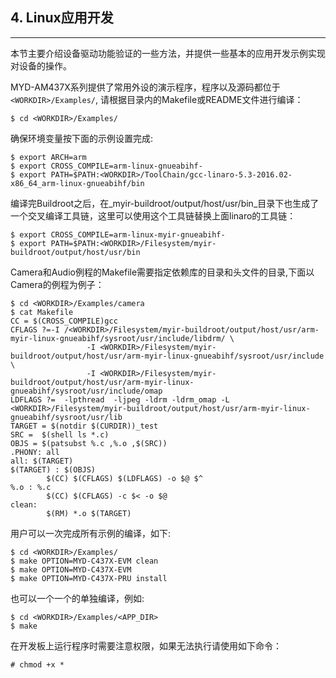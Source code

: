 ## 4. Linux应用开发

---

本节主要介绍设备驱动功能验证的一些方法，并提供一些基本的应用开发示例实现对设备的操作。

MYD-AM437X系列提供了常用外设的演示程序，程序以及源码都位于`<WORKDIR>/Examples/`, 请根据目录内的Makefile或README文件进行编译：

```
$ cd <WORKDIR>/Examples/
```

确保环境变量按下面的示例设置完成:

```
$ export ARCH=arm
$ export CROSS_COMPILE=arm-linux-gnueabihf-
$ export PATH=$PATH:<WORKDIR>/ToolChain/gcc-linaro-5.3-2016.02-x86_64_arm-linux-gnueabihf/bin
```

编译完Buildroot之后，在_myir-buildroot/output/host/usr/bin_目录下也生成了一个交叉编译工具链，这里可以使用这个工具链替换上面linaro的工具链：

```
$ export CROSS_COMPILE=arm-linux-myir-gnueabihf-
$ export PATH=$PATH:<WORKDIR>/Filesystem/myir-buildroot/output/host/usr/bin
```

Camera和Audio例程的Makefile需要指定依赖库的目录和头文件的目录,下面以Camera的例程为例子：

```
$ cd <WORKDIR>/Examples/camera
$ cat Makefile
CC = $(CROSS_COMPILE)gcc
CFLAGS ?=-I /<WORKDIR>/Filesystem/myir-buildroot/output/host/usr/arm-myir-linux-gnueabihf/sysroot/usr/include/libdrm/ \
                 -I <WORKDIR>/Filesystem/myir-buildroot/output/host/usr/arm-myir-linux-gnueabihf/sysroot/usr/include \
                 -I <WORKDIR>/Filesystem/myir-buildroot/output/host/usr/arm-myir-linux-gnueabihf/sysroot/usr/include/omap
LDFLAGS ?=  -lpthread  -ljpeg -ldrm -ldrm_omap -L <WORKDIR>/Filesystem/myir-buildroot/output/host/usr/arm-myir-linux-gnueabihf/sysroot/usr/lib
TARGET = $(notdir $(CURDIR))_test
SRC =  $(shell ls *.c)
OBJS = $(patsubst %.c ,%.o ,$(SRC))
.PHONY: all
all: $(TARGET)
$(TARGET) : $(OBJS)
        $(CC) $(CFLAGS) $(LDFLAGS) -o $@ $^
%.o : %.c
        $(CC) $(CFLAGS) -c $< -o $@ 
clean:
        $(RM) *.o $(TARGET)
```

用户可以一次完成所有示例的编译，如下:

```
$ cd <WORKDIR>/Examples/
$ make OPTION=MYD-C437X-EVM clean
$ make OPTION=MYD-C437X-EVM
$ make OPTION=MYD-C437X-PRU install
```

也可以一个一个的单独编译，例如:

```
$ cd <WORKDIR>/Examples/<APP_DIR>
$ make
```

在开发板上运行程序时需要注意权限，如果无法执行请使用如下命令：

```
# chmod +x *
```



